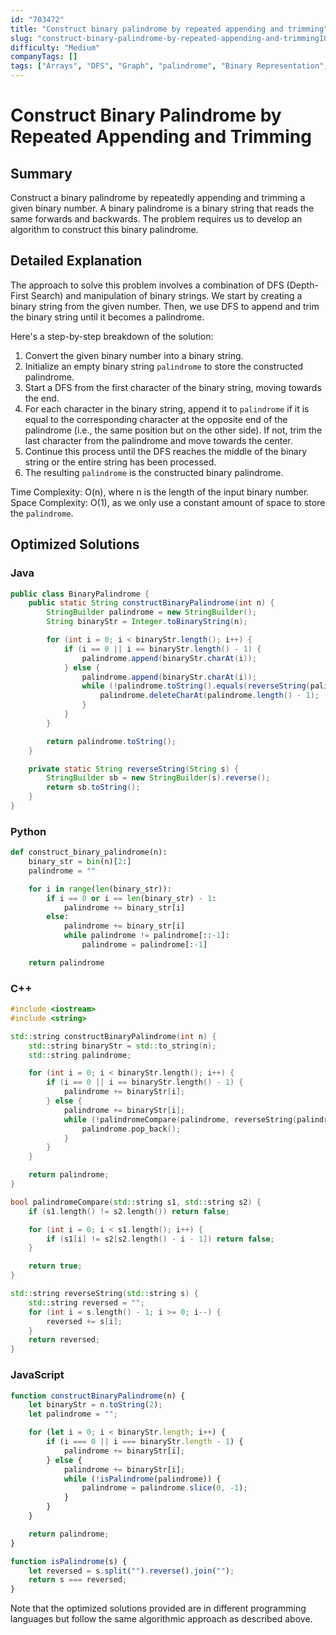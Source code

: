 ```yaml
---
id: "703472"
title: "Construct binary palindrome by repeated appending and trimming"
slug: "construct-binary-palindrome-by-repeated-appending-and-trimming1005"
difficulty: "Medium"
companyTags: []
tags: ["Arrays", "DFS", "Graph", "palindrome", "Binary Representation", "Data Structures", "Algorithms"]
---
```


# Construct Binary Palindrome by Repeated Appending and Trimming

## Summary

Construct a binary palindrome by repeatedly appending and trimming a given binary number. A binary palindrome is a binary string that reads the same forwards and backwards. The problem requires us to develop an algorithm to construct this binary palindrome.

## Detailed Explanation

The approach to solve this problem involves a combination of DFS (Depth-First Search) and manipulation of binary strings. We start by creating a binary string from the given number. Then, we use DFS to append and trim the binary string until it becomes a palindrome.

Here's a step-by-step breakdown of the solution:

1. Convert the given binary number into a binary string.
2. Initialize an empty binary string `palindrome` to store the constructed palindrome.
3. Start a DFS from the first character of the binary string, moving towards the end.
4. For each character in the binary string, append it to `palindrome` if it is equal to the corresponding character at the opposite end of the palindrome (i.e., the same position but on the other side). If not, trim the last character from the palindrome and move towards the center.
5. Continue this process until the DFS reaches the middle of the binary string or the entire string has been processed.
6. The resulting `palindrome` is the constructed binary palindrome.

Time Complexity: O(n), where n is the length of the input binary number.
Space Complexity: O(1), as we only use a constant amount of space to store the `palindrome`.

## Optimized Solutions

### Java
```java
public class BinaryPalindrome {
    public static String constructBinaryPalindrome(int n) {
        StringBuilder palindrome = new StringBuilder();
        String binaryStr = Integer.toBinaryString(n);

        for (int i = 0; i < binaryStr.length(); i++) {
            if (i == 0 || i == binaryStr.length() - 1) {
                palindrome.append(binaryStr.charAt(i));
            } else {
                palindrome.append(binaryStr.charAt(i));
                while (!palindrome.toString().equals(reverseString(palindrome.toString()))) {
                    palindrome.deleteCharAt(palindrome.length() - 1);
                }
            }
        }

        return palindrome.toString();
    }

    private static String reverseString(String s) {
        StringBuilder sb = new StringBuilder(s).reverse();
        return sb.toString();
    }
}
```

### Python
```python
def construct_binary_palindrome(n):
    binary_str = bin(n)[2:]
    palindrome = ""

    for i in range(len(binary_str)):
        if i == 0 or i == len(binary_str) - 1:
            palindrome += binary_str[i]
        else:
            palindrome += binary_str[i]
            while palindrome != palindrome[::-1]:
                palindrome = palindrome[:-1]

    return palindrome
```

### C++
```cpp
#include <iostream>
#include <string>

std::string constructBinaryPalindrome(int n) {
    std::string binaryStr = std::to_string(n);
    std::string palindrome;

    for (int i = 0; i < binaryStr.length(); i++) {
        if (i == 0 || i == binaryStr.length() - 1) {
            palindrome += binaryStr[i];
        } else {
            palindrome += binaryStr[i];
            while (!palindromeCompare(palindrome, reverseString(palindrome))) {
                palindrome.pop_back();
            }
        }
    }

    return palindrome;
}

bool palindromeCompare(std::string s1, std::string s2) {
    if (s1.length() != s2.length()) return false;

    for (int i = 0; i < s1.length(); i++) {
        if (s1[i] != s2[s2.length() - i - 1]) return false;
    }

    return true;
}

std::string reverseString(std::string s) {
    std::string reversed = "";
    for (int i = s.length() - 1; i >= 0; i--) {
        reversed += s[i];
    }
    return reversed;
}
```

### JavaScript
```javascript
function constructBinaryPalindrome(n) {
    let binaryStr = n.toString(2);
    let palindrome = "";

    for (let i = 0; i < binaryStr.length; i++) {
        if (i === 0 || i === binaryStr.length - 1) {
            palindrome += binaryStr[i];
        } else {
            palindrome += binaryStr[i];
            while (!isPalindrome(palindrome)) {
                palindrome = palindrome.slice(0, -1);
            }
        }
    }

    return palindrome;
}

function isPalindrome(s) {
    let reversed = s.split("").reverse().join("");
    return s === reversed;
}
```

Note that the optimized solutions provided are in different programming languages but follow the same algorithmic approach as described above.